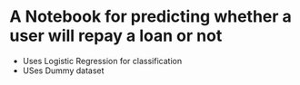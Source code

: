 # A Notebook for predicting whether a user will repay a loan or not

- Uses Logistic Regression for classification
- USes Dummy dataset 